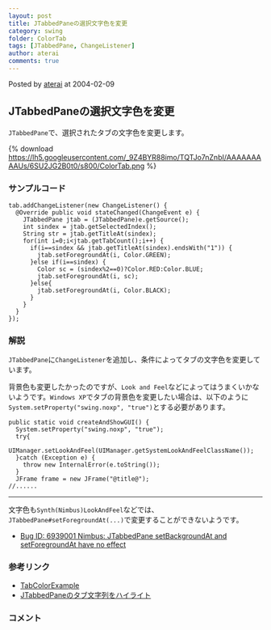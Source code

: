 ```yaml
---
layout: post
title: JTabbedPaneの選択文字色を変更
category: swing
folder: ColorTab
tags: [JTabbedPane, ChangeListener]
author: aterai
comments: true
---
```


Posted by [aterai](http://terai.xrea.jp/aterai.html) at 2004-02-09

## JTabbedPaneの選択文字色を変更
`JTabbedPane`で、選択されたタブの文字色を変更します。


{% download https://lh5.googleusercontent.com/_9Z4BYR88imo/TQTJo7nZnbI/AAAAAAAAAUs/6SU2JG2B0t0/s800/ColorTab.png %}

### サンプルコード
<pre class="prettyprint"><code>tab.addChangeListener(new ChangeListener() {
  @Override public void stateChanged(ChangeEvent e) {
    JTabbedPane jtab = (JTabbedPane)e.getSource();
    int sindex = jtab.getSelectedIndex();
    String str = jtab.getTitleAt(sindex);
    for(int i=0;i&lt;jtab.getTabCount();i++) {
      if(i==sindex &amp;&amp; jtab.getTitleAt(sindex).endsWith("1")) {
        jtab.setForegroundAt(i, Color.GREEN);
      }else if(i==sindex) {
        Color sc = (sindex%2==0)?Color.RED:Color.BLUE;
        jtab.setForegroundAt(i, sc);
      }else{
        jtab.setForegroundAt(i, Color.BLACK);
      }
    }
  }
});
</code></pre>

### 解説
`JTabbedPane`に`ChangeListener`を追加し、条件によってタブの文字色を変更しています。

背景色も変更したかったのですが、`Look and Feel`などによってはうまくいかないようです。`Windows XP`でタブの背景色を変更したい場合は、以下のように`System.setProperty("swing.noxp", "true")`とする必要があります。

<pre class="prettyprint"><code>public static void createAndShowGUI() {
  System.setProperty("swing.noxp", "true");
  try{
    UIManager.setLookAndFeel(UIManager.getSystemLookAndFeelClassName());
  }catch (Exception e) {
    throw new InternalError(e.toString());
  }
  JFrame frame = new JFrame("@title@");
//......
</code></pre>

- - - -
文字色も`Synth(Nimbus)LookAndFeel`などでは、`JTabbedPane#setForegroundAt(...)`で変更することができないようです。

- [Bug ID: 6939001 Nimbus: JTabbedPane setBackgroundAt and setForegroundAt have no effect](http://bugs.sun.com/bugdatabase/view_bug.do?bug_id=6939001)

<!-- dummy comment line for breaking list -->

### 参考リンク
- [TabColorExample](http://www.crionics.com/products/opensource/faq/swing_ex/JTabbedPaneExamples1.html)
- [JTabbedPaneのタブ文字列をハイライト](http://terai.xrea.jp/Swing/TabTitleHighlight.html)

<!-- dummy comment line for breaking list -->

### コメント
